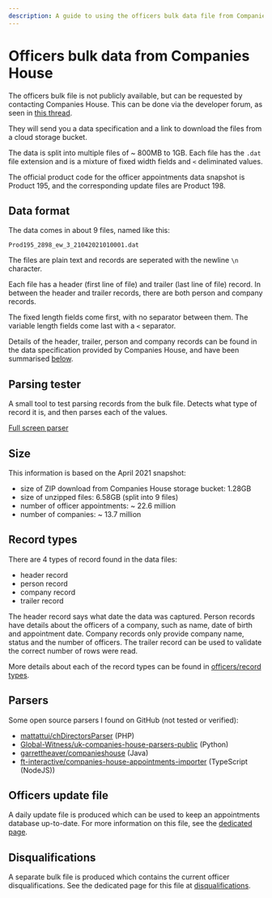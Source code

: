 ```yaml
---
description: A guide to using the officers bulk data file from Companies House.
---
```


# Officers bulk data from Companies House

The officers bulk file is not publicly available, but can be requested by contacting Companies House. This can be done
via the developer forum, as seen in [this thread](https://forum.aws.chdev.org/t/can-we-bulk-download-officer-director-data/1225/194).

They will send you a data specification and a link to download the files from a cloud storage bucket.

The data is split into multiple files of ~ 800MB to 1GB. Each file has the `.dat` file extension and is a mixture of 
fixed width fields and `<` deliminated values.

The official product code for the officer appointments data snapshot is Product 195, 
and the corresponding update files are Product 198.

## Data format

The data comes in about 9 files, named like this:
```
Prod195_2898_ew_3_21042021010001.dat
```

The files are plain text and records are seperated with the newline `\n` character.

Each file has a header (first line of file) and trailer (last line of file) record. In between the header and trailer records,
there are both person and company records.


The fixed length fields come first, with no separator between them. The variable length fields come last with a `<`
separator.

Details of the header, trailer, person and company records can be found in the data specification provided by Companies House,
and have been summarised [below](#record-types).

## Parsing tester
<script setup>
import OfficersRecordExplainer from '../../../components/OfficersRecordExplainer.vue'
</script>

A small tool to test parsing records from the bulk file. Detects what type of record it is, and then parses each of the values.

<OfficersRecordExplainer/>

[Full screen parser](parser.md)

## Size

This information is based on the April 2021 snapshot:

- size of ZIP download from Companies House storage bucket: 1.28GB
- size of unzipped files: 6.58GB (split into 9 files)
- number of officer appointments: ~ 22.6 million
- number of companies: ~ 13.7 million

## Record types

There are 4 types of record found in the data files:

- header record
- person record 
- company record
- trailer record

The header record says what date the data was captured.
Person records have details about the officers of a company, such as name, date of birth and appointment date.
Company records only provide company name, status and the number of officers.
The trailer record can be used to validate the correct number of rows were read.

More details about each of the record types can be found in [officers/record types](recordTypes.md).

## Parsers
Some open source parsers I found on GitHub (not tested or verified):
 - [mattattui/chDirectorsParser](https://github.com/mattattui/chDirectorsParser) (PHP)
 - [Global-Witness/uk-companies-house-parsers-public](https://github.com/Global-Witness/uk-companies-house-parsers-public) (Python)
 - [garrettheaver/companieshouse](https://github.com/garrettheaver/companieshouse) (Java)
 - [ft-interactive/companies-house-appointments-importer](https://github.com/ft-interactive/companies-house-appointments-importer) (TypeScript (NodeJS))


## Officers update file

A daily update file is produced which can be used to keep an appointments database up-to-date. 
For more information on this file, see the [dedicated page](update-file/index.md).

## Disqualifications
A separate bulk file is produced which contains the current officer disqualifications. 
See the dedicated page for this file at [disqualifications](./disqualifications.md).
